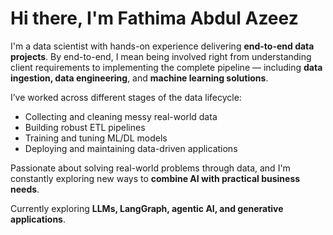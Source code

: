 # Hi there, I'm Fathima Abdul Azeez

I'm a data scientist with hands-on experience delivering **end-to-end data projects**. By end-to-end, I mean being involved right from understanding client requirements to implementing the complete pipeline — including **data ingestion, data engineering**, and **machine learning solutions**.

I’ve worked across different stages of the data lifecycle:
- Collecting and cleaning messy real-world data
- Building robust ETL pipelines
- Training and tuning ML/DL models
- Deploying and maintaining data-driven applications

Passionate about solving real-world problems through data, and I'm constantly exploring new ways to **combine AI with practical business needs**.

Currently exploring **LLMs, LangGraph, agentic AI, and generative applications**.
